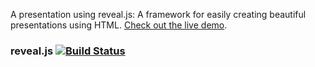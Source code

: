 A presentation using reveal.js: A framework for easily creating beautiful presentations using HTML. [Check out the live demo](http://lab.hakim.se/reveal-js/).


### reveal.js [![Build Status](https://travis-ci.org/hakimel/reveal.js.svg?branch=master)](https://travis-ci.org/hakimel/reveal.js)
